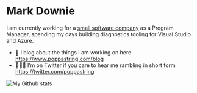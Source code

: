 # Mark Downie

I am currently working for a [small software company](https://www.microsoft.com/) as a Program Manager, spending my days building diagnostics tooling for Visual Studio and Azure.

- 🌱 I blog about the things I am working on here https://www.poppastring.com/blog
- 🤷🏿‍♂️ I’m on Twitter if you care to hear me rambling in short form https://twitter.com/poppastring

![My Github stats](https://github-readme-stats.vercel.app/api?username=poppastring&show_icons=true&theme=synthwave)
